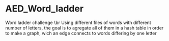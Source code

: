 # AED_Word_ladder
Word ladder challenge \br
Using different files of words with different number of letters, the goal is to agregate all of them in a hash table in order to make a graph, wich an edge connects to words differing by one letter
